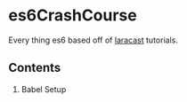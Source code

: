 # es6CrashCourse
Every thing es6 based off of [laracast](https://laracasts.com) tutorials.

## Contents
1. Babel Setup
